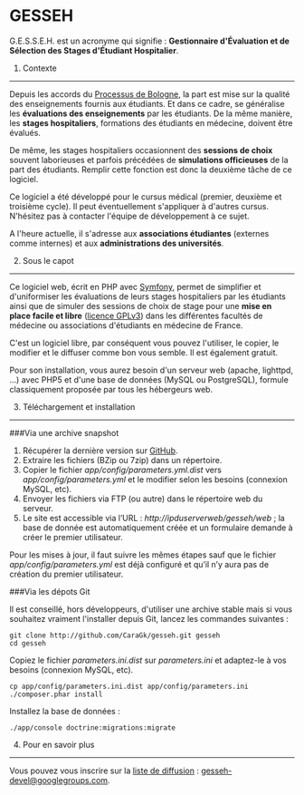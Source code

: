 GESSEH
======

G.E.S.S.E.H. est un acronyme qui signifie : **Gestionnaire d'Évaluation et de Sélection des Stages d'Étudiant Hospitalier**.

1) Contexte
-----------

Depuis les accords du [Processus de Bologne](http://fr.wikipedia.org/wiki/Processus_de_Bologne), la part est mise sur la qualité des enseignements fournis aux étudiants. Et dans ce cadre, se généralise les **évaluations des enseignements** par les étudiants. De la même manière, les **stages hospitaliers**, formations des étudiants en médecine, doivent être évalués.

De même, les stages hospitaliers occasionnent des **sessions de choix** souvent laborieuses et parfois précédées de **simulations officieuses** de la part des étudiants. Remplir cette fonction est donc la deuxième tâche de ce logiciel.

Ce logiciel a été développé pour le cursus médical (premier, deuxième et troisième cycle). Il peut éventuellement s'appliquer à d'autres cursus. N'hésitez pas à contacter l'équipe de développement à ce sujet.

A l'heure actuelle, il s'adresse aux **associations étudiantes** (externes comme internes) et aux **administrations des universités**.

2) Sous le capot
----------------

Ce logiciel web, écrit en PHP avec [Symfony](http://symfony.com), permet de simplifier et d'uniformiser les évaluations de leurs stages hospitaliers par les étudiants ainsi que de simuler des sessions de choix de stage pour une **mise en place facile et libre** ([licence GPLv3](https://www.gnu.org/licenses/gpl-3.0.en.html)) dans les différentes facultés de médecine ou associations d'étudiants en médecine de France.

C'est un logiciel libre, par conséquent vous pouvez l'utiliser, le copier, le modifier et le diffuser comme bon vous semble. Il est également gratuit.

Pour son installation, vous aurez besoin d'un serveur web (apache, lighttpd, ...) avec PHP5 et d'une base de données (MySQL ou PostgreSQL), formule classiquement proposée par tous les hébergeurs web.

3) Téléchargement et installation
---------------------------------

###Via une archive snapshot

1. Récupérer la dernière version sur [GitHub](https://github.com/CaraGk/gesseh/releases).
2. Extraire les fichiers (BZip ou 7zip) dans un répertoire.
3. Copier le fichier *app/config/parameters.yml.dist* vers *app/config/parameters.yml* et le modifier selon les besoins (connexion MySQL, etc).
4. Envoyer les fichiers via FTP (ou autre) dans le répertoire web du serveur.
5. Le site est accessible via l’URL : *http://ipduserverweb/gesseh/web* ; la base de donnée est automatiquement créée et un formulaire demande à créer le premier utilisateur.

Pour les mises à jour, il faut suivre les mêmes étapes sauf que le fichier *app/config/parameters.yml* est déjà configuré et qu’il n’y aura pas de création du premier utilisateur.

###Via les dépots Git

Il est conseillé, hors développeurs, d'utiliser une archive stable mais si vous souhaitez vraiment l'installer depuis Git, lancez les commandes suivantes :

    git clone http://github.com/CaraGk/gesseh.git gesseh
    cd gesseh

Copiez le fichier *parameters.ini.dist* sur *parameters.ini* et adaptez-le à vos besoins (connexion MySQL, etc).

    cp app/config/parameters.ini.dist app/config/parameters.ini
    ./composer.phar install

Installez la base de données :

    ./app/console doctrine:migrations:migrate

4) Pour en savoir plus
----------------------

Vous pouvez vous inscrire sur la [liste de diffusion](https://groups.google.com/forum/#!forum/gesseh-devel) : gesseh-devel@googlegroups.com.
